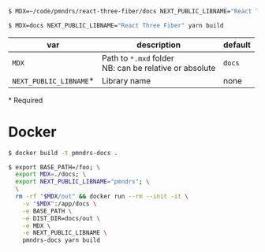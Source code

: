 ```sh
$ MDX=~/code/pmndrs/react-three-fiber/docs NEXT_PUBLIC_LIBNAME="React Three Fiber" yarn dev
```

```sh
$ MDX=docs NEXT_PUBLIC_LIBNAME="React Three Fiber" yarn build
```

| var                     | description                                               | default |
| ----------------------- | --------------------------------------------------------- | ------- |
| `MDX`                   | Path to `*.mxd` folder<br>NB: can be relative or absolute | `docs`  |
| `NEXT_PUBLIC_LIBNAME`\* | Library name                                              | none    |

\* Required

# Docker

```sh
$ docker build -t pmndrs-docs .
```

```sh
$ export BASE_PATH=/foo; \
  export MDX=./docs; \
  export NEXT_PUBLIC_LIBNAME="pmndrs"; \
  \
  rm -rf "$MDX/out" && docker run --rm --init -it \
    -v "$MDX":/app/docs \
    -e BASE_PATH \
    -e DIST_DIR=docs/out \
    -e MDX \
    -e NEXT_PUBLIC_LIBNAME \
    pmndrs-docs yarn build
```
